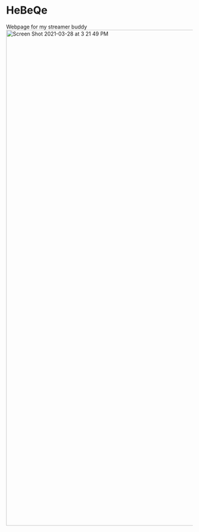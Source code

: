 # HeBeQe
Webpage for my streamer buddy
<img width="1339" alt="Screen Shot 2021-03-28 at 3 21 49 PM" src="https://user-images.githubusercontent.com/75183667/112753802-80696c80-8fd9-11eb-83bd-05a4583680f8.png">
